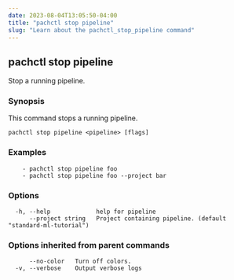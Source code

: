 ```yaml
---
date: 2023-08-04T13:05:50-04:00
title: "pachctl stop pipeline"
slug: "Learn about the pachctl_stop_pipeline command"
---
```


## pachctl stop pipeline

Stop a running pipeline.

### Synopsis

This command stops a running pipeline.

```
pachctl stop pipeline <pipeline> [flags]
```

### Examples

```
	- pachctl stop pipeline foo 
	- pachctl stop pipeline foo --project bar 

```

### Options

```
  -h, --help             help for pipeline
      --project string   Project containing pipeline. (default "standard-ml-tutorial")
```

### Options inherited from parent commands

```
      --no-color   Turn off colors.
  -v, --verbose    Output verbose logs
```

